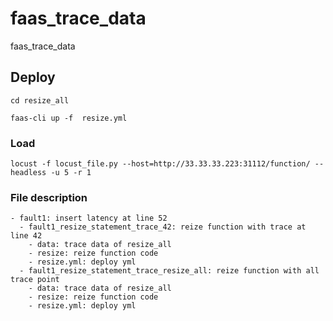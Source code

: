 # faas_trace_data
faas_trace_data


## Deploy
```
cd resize_all

faas-cli up -f  resize.yml
```

### Load 
```
locust -f locust_file.py --host=http://33.33.33.223:31112/function/ --headless -u 5 -r 1
```

### File description
```
- fault1: insert latency at line 52
  - fault1_resize_statement_trace_42: reize function with trace at line 42 
    - data: trace data of resize_all
    - resize: reize function code
    - resize.yml: deploy yml
  - fault1_resize_statement_trace_resize_all: reize function with all trace point
    - data: trace data of resize_all
    - resize: reize function code
    - resize.yml: deploy yml
```